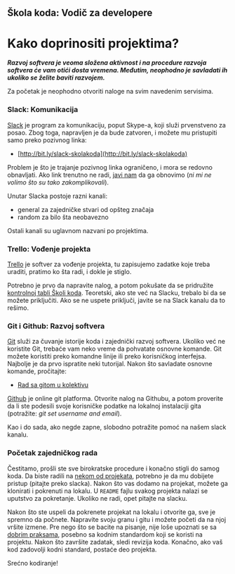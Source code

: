 ## Škola koda: Vodič za developere
# Kako doprinositi projektima?

***Razvoj softvera je veoma složena aktivnost i na procedure razvoja softvera će vam otići dosta vremena. Međutim, neophodno je savladati ih ukoliko se želite baviti razvojem.***

Za početak je neophodno otvoriti naloge na svim navedenim servisima.

### Slack: Komunikacija

[Slack](https://slack.com/) je program za komunikaciju, poput Skype-a, koji služi prvenstveno za posao. Zbog toga, napravljen je da bude zatvoren, i možete mu pristupiti samo preko pozivnog linka: 

- [http://bit.ly/slack-skolakoda](http://bit.ly/slack-skolakoda)

Problem je što je trajanje pozivnog linka ograničeno, i mora se redovno obnavljati. Ako link trenutno ne radi, [javi nam](https://skolakoda.org/kontakt) da ga obnovimo (*ni mi ne volimo što su tako zakomplikovali*).

Unutar Slacka postoje razni kanali:
- general za zajedničke stvari od opšteg značaja 
- random za bilo šta neobavezno

Ostali kanali su uglavnom nazvani po projektima.

### Trello: Vođenje projekta

[Trello](http://trello.com/) je softver za vođenje projekta, tu zapisujemo zadatke koje treba uraditi, pratimo ko šta radi, i dokle je stiglo.

Potrebno je prvo da napravite nalog, a potom pokušate da se pridružite [kontrolnoj tabli Školi koda](https://trello.com/skolakoda). Teoretski, ako ste već na Slacku, trebalo bi da se možete priključiti. Ako se ne uspete priključi, javite se na Slack kanalu da to rešimo.

### Git i Github: Razvoj softvera

[Git](https://git-scm.com/downloads) služi za čuvanje istorije koda i zajednički razvoj softvera. Ukoliko već ne koristite Git, trebaće vam neko vreme da pohvatate osnovne komande. Git možete koristiti preko komandne linije ili preko korisničkog interfejsa. Najbolje je da prvo ispratite neki tutorijal. Nakon što savladate osnovne komande, pročitajte:

- [Rad sa gitom u kolektivu](https://skolakoda.org/rad-sa-gitom)

[Github](http://github.com/) je online git platforma. Otvorite nalog na Githubu, a potom proverite da li ste podesili svoje korisničke podatke na lokalnoj instalaciji gita (potražite: *git set username and email*).

Kao i do sada, ako negde zapne, slobodno potražite pomoć na našem slack kanalu.

### Početak zajedničkog rada

Čestitamo, prošli ste sve birokratske procedure i konačno stigli do samog koda. Da biste radili na [nekom od projekata](https://skolakoda.org/radovi), potrebno je da mu dobijete pristup (pitajte preko slacka). Nakon što vas dodamo na projekat, možete ga klonirati i pokrenuti na lokalu. U `README` fajlu svakog projekta nalazi se uputstvo za pokretanje. Ukoliko ne radi, opet pitajte na slacku.

Nakon što ste uspeli da pokrenete projekat na lokalu i otvorite ga, sve je spremno da počnete. Napravite svoju granu i gitu i možete početi da na njoj vršite izmene. Pre nego što se bacite na pisanje, nije loše upoznati se sa [dobrim praksama](/dobre-prakse), posebno sa kodnim standardom koji se koristi na projektu. Nakon što završite zadatak, sledi revizija koda. Konačno, ako vaš kod zadovolji kodni standard, postaće deo projekta.

Srećno kodiranje!
